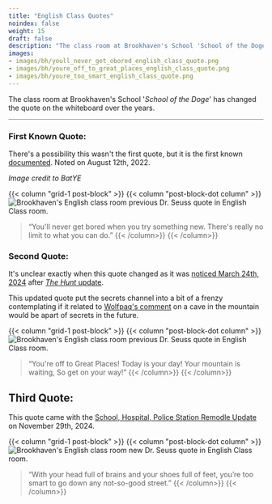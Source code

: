 ```yaml
---
title: "English Class Quotes"
noindex: false
weight: 15
draft: false
description: "The class room at Brookhaven's School 'School of the Doge' has changed the quote on the whiteboard over the years."
images: 
- images/bh/youll_never_get_obored_english_class_quote.png
- images/bh/youre_off_to_great_places_english_class_quote.png
- images/bh/youre_too_smart_english_class_quote.png
---
```



The class room at Brookhaven's School '_School of the Doge_' has changed the quote on the whiteboard over the years.

<hr style="background-color: #28b44c" size=8>


### First Known Quote:

There's a possibility this wasn't the first quote, but it is the first known [documented](https://discord.com/channels/482308357248647177/870010373976236052/1007526514885132308). Noted on August 12th, 2022.

_Image credit to BatYE_

{{< column "grid-1 post-block" >}}
{{< column "post-block-dot column" >}}
![Brookhaven's English class room previous Dr. Seuss quote in English Class room.](/images/bh/youll_never_get_obored_english_class_quote.png)
> “You'll never get bored when you try something new. There's really no limit to what you can do.”
{{< /column>}}
{{< /column>}}

### Second Quote:

It's unclear exactly when this quote changed as it was [noticed March 24th, 2024](https://discord.com/channels/482308357248647177/870010373976236052/1221550758298652832) after [_The Hunt_ update](/blog/03-15-24/).

This updated quote put the secrets channel into a bit of a frenzy contemplating if it related to [Wolfpaq's comment](/casebook/interesting/hidden_valley_cave/#wolfpaq-confirms) on a cave in the mountain would be apart of secrets in the future.

{{< column "grid-1 post-block" >}}
{{< column "post-block-dot column" >}}
![Brookhaven's English class room previous Dr. Seuss quote in English Class room.](/images/bh/youre_off_to_great_places_english_class_quote.jpg)
> “You're off to Great Places! Today is your day! Your mountain is waiting, So get on your way!”
{{< /column>}}
{{< /column>}}

## Third Quote:

This quote came with the [School, Hospital, Police Station Remodle Update](/blog/school_hospital_police_station_remodel) on November 29th, 2024.

{{< column "grid-1 post-block" >}}
{{< column "post-block-dot column" >}}
![Brookhaven's English class room new Dr. Seuss quote in English Class room.](/images/bh/youre_too_smart_english_class_quote.png)
> “With your head full of brains and your shoes full of feet, you’re too smart to go down any not-so-good street.”
{{< /column>}}
{{< /column>}}